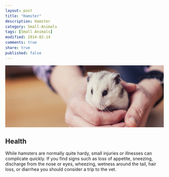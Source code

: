 ```yaml
---
layout: post
title: "Hamster"
description: Hamster
category: Small-Animals
tags: [Small Animals]
modified: 2014-02-14
comments: true
share: true
published: false
---
```


<img src="/images/hamster-1.jpg" class="img-post">

## Health

While hamsters are normally quite hardy, small injuries or illnesses can complicate quickly. If you find signs such as loss of appetite, sneezing, discharge from the nose or eyes, wheezing, wetness around the tail, hair loss, or diarrhea you should consider a trip to the vet. 



